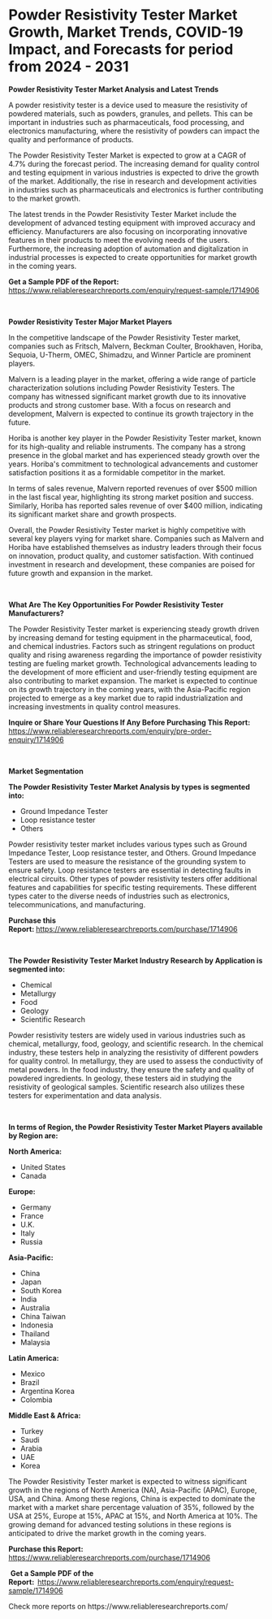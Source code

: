 <p><h1>Powder Resistivity Tester Market Growth, Market Trends, COVID-19 Impact, and Forecasts for period from 2024 - 2031</h1></p><p><strong>Powder Resistivity Tester Market Analysis and Latest Trends</strong></p>
<p><p>A powder resistivity tester is a device used to measure the resistivity of powdered materials, such as powders, granules, and pellets. This can be important in industries such as pharmaceuticals, food processing, and electronics manufacturing, where the resistivity of powders can impact the quality and performance of products.</p><p>The Powder Resistivity Tester Market is expected to grow at a CAGR of 4.7% during the forecast period. The increasing demand for quality control and testing equipment in various industries is expected to drive the growth of the market. Additionally, the rise in research and development activities in industries such as pharmaceuticals and electronics is further contributing to the market growth.</p><p>The latest trends in the Powder Resistivity Tester Market include the development of advanced testing equipment with improved accuracy and efficiency. Manufacturers are also focusing on incorporating innovative features in their products to meet the evolving needs of the users. Furthermore, the increasing adoption of automation and digitalization in industrial processes is expected to create opportunities for market growth in the coming years.</p></p>
<p><strong>Get a Sample PDF of the Report:&nbsp;</strong> <a href="https://www.reliableresearchreports.com/enquiry/request-sample/1714906">https://www.reliableresearchreports.com/enquiry/request-sample/1714906</a></p>
<p>&nbsp;</p>
<p><strong>Powder Resistivity Tester Major Market Players</strong></p>
<p><p>In the competitive landscape of the Powder Resistivity Tester market, companies such as Fritsch, Malvern, Beckman Coulter, Brookhaven, Horiba, Sequoia, U-Therm, OMEC, Shimadzu, and Winner Particle are prominent players.</p><p>Malvern is a leading player in the market, offering a wide range of particle characterization solutions including Powder Resistivity Testers. The company has witnessed significant market growth due to its innovative products and strong customer base. With a focus on research and development, Malvern is expected to continue its growth trajectory in the future.</p><p>Horiba is another key player in the Powder Resistivity Tester market, known for its high-quality and reliable instruments. The company has a strong presence in the global market and has experienced steady growth over the years. Horiba's commitment to technological advancements and customer satisfaction positions it as a formidable competitor in the market.</p><p>In terms of sales revenue, Malvern reported revenues of over $500 million in the last fiscal year, highlighting its strong market position and success. Similarly, Horiba has reported sales revenue of over $400 million, indicating its significant market share and growth prospects.</p><p>Overall, the Powder Resistivity Tester market is highly competitive with several key players vying for market share. Companies such as Malvern and Horiba have established themselves as industry leaders through their focus on innovation, product quality, and customer satisfaction. With continued investment in research and development, these companies are poised for future growth and expansion in the market.</p></p>
<p>&nbsp;</p>
<p><strong>What Are The Key Opportunities For Powder Resistivity Tester Manufacturers?</strong></p>
<p><p>The Powder Resistivity Tester market is experiencing steady growth driven by increasing demand for testing equipment in the pharmaceutical, food, and chemical industries. Factors such as stringent regulations on product quality and rising awareness regarding the importance of powder resistivity testing are fueling market growth. Technological advancements leading to the development of more efficient and user-friendly testing equipment are also contributing to market expansion. The market is expected to continue on its growth trajectory in the coming years, with the Asia-Pacific region projected to emerge as a key market due to rapid industrialization and increasing investments in quality control measures.</p></p>
<p><strong>Inquire or Share Your Questions If Any Before Purchasing This Report:</strong> <a href="https://www.reliableresearchreports.com/enquiry/pre-order-enquiry/1714906">https://www.reliableresearchreports.com/enquiry/pre-order-enquiry/1714906</a></p>
<p>&nbsp;</p>
<p><strong>Market Segmentation</strong></p>
<p><strong>The Powder Resistivity Tester Market Analysis by types is segmented into:</strong></p>
<p><ul><li>Ground Impedance Tester</li><li>Loop resistance tester</li><li>Others</li></ul></p>
<p><p>Powder resistivity tester market includes various types such as Ground Impedance Tester, Loop resistance tester, and Others. Ground Impedance Testers are used to measure the resistance of the grounding system to ensure safety. Loop resistance testers are essential in detecting faults in electrical circuits. Other types of powder resistivity testers offer additional features and capabilities for specific testing requirements. These different types cater to the diverse needs of industries such as electronics, telecommunications, and manufacturing.</p></p>
<p><strong>Purchase this Report:&nbsp;</strong><a href="https://www.reliableresearchreports.com/purchase/1714906">https://www.reliableresearchreports.com/purchase/1714906</a></p>
<p>&nbsp;</p>
<p><strong>The Powder Resistivity Tester Market Industry Research by Application is segmented into:</strong></p>
<p><ul><li>Chemical</li><li>Metallurgy</li><li>Food</li><li>Geology</li><li>Scientific Research</li></ul></p>
<p><p>Powder resistivity testers are widely used in various industries such as chemical, metallurgy, food, geology, and scientific research. In the chemical industry, these testers help in analyzing the resistivity of different powders for quality control. In metallurgy, they are used to assess the conductivity of metal powders. In the food industry, they ensure the safety and quality of powdered ingredients. In geology, these testers aid in studying the resistivity of geological samples. Scientific research also utilizes these testers for experimentation and data analysis.</p></p>
<p>&nbsp;</p>
<p><strong>In terms of Region, the Powder Resistivity Tester Market Players available by Region are:</strong></p>
<p>
    <p> <strong> North America: </strong>
        <ul>
            <li>United States</li>
            <li>Canada</li>
        </ul>
        </p> 
    <p> <strong> Europe: </strong>
        <ul>
            <li>Germany</li>
            <li>France</li>
            <li>U.K.</li>
            <li>Italy</li>
            <li>Russia</li>
        </ul>
        </p> 
    <p> <strong> Asia-Pacific: </strong>
        <ul>
            <li>China</li>
            <li>Japan</li>
            <li>South Korea</li>
            <li>India</li>
            <li>Australia</li>
            <li>China Taiwan</li>
            <li>Indonesia</li>
            <li>Thailand</li>
            <li>Malaysia</li>
        </ul>
        </p> 
    <p> <strong> Latin America: </strong>
        <ul>
            <li>Mexico</li>
            <li>Brazil</li>
            <li>Argentina Korea</li>
            <li>Colombia</li>
        </ul>
        </p> 
    <p> <strong> Middle East & Africa: </strong>
        <ul>
            <li>Turkey</li>
            <li>Saudi</li>
            <li>Arabia</li>
            <li>UAE</li>
            <li>Korea</li>
        </ul>
    </p>
    </p>
<p><p>The Powder Resistivity Tester market is expected to witness significant growth in the regions of North America (NA), Asia-Pacific (APAC), Europe, USA, and China. Among these regions, China is expected to dominate the market with a market share percentage valuation of 35%, followed by the USA at 25%, Europe at 15%, APAC at 15%, and North America at 10%. The growing demand for advanced testing solutions in these regions is anticipated to drive the market growth in the coming years.</p></p>
<p><strong>Purchase this Report: </strong><a href="https://www.reliableresearchreports.com/purchase/1714906">https://www.reliableresearchreports.com/purchase/1714906</a></p>
<p>&nbsp;<strong>Get a Sample PDF of the Report:&nbsp;&nbsp;</strong><a href="https://www.reliableresearchreports.com/enquiry/request-sample/1714906">https://www.reliableresearchreports.com/enquiry/request-sample/1714906</a></p>
<p><strong></strong></p>
<p>Check more reports on https://www.reliableresearchreports.com/</p>